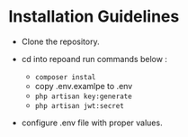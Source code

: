 # Installation Guidelines

* Clone the repository.
* cd into repoand run commands below :
    * ``` composer instal ``` 
    * copy .env.examlpe to .env
    * ``` php artisan key:generate ```
    * ``` php artisan jwt:secret ```

* configure .env file with proper values.
